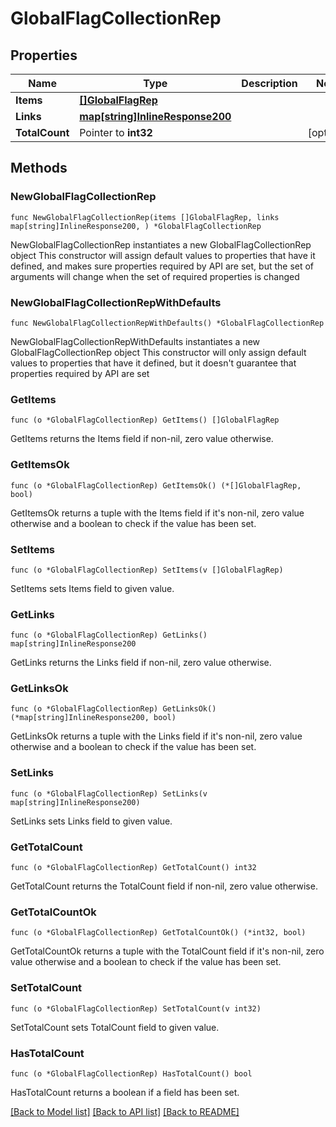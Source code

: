 # GlobalFlagCollectionRep

## Properties

Name | Type | Description | Notes
------------ | ------------- | ------------- | -------------
**Items** | [**[]GlobalFlagRep**](GlobalFlagRep.md) |  | 
**Links** | [**map[string]InlineResponse200**](InlineResponse200.md) |  | 
**TotalCount** | Pointer to **int32** |  | [optional] 

## Methods

### NewGlobalFlagCollectionRep

`func NewGlobalFlagCollectionRep(items []GlobalFlagRep, links map[string]InlineResponse200, ) *GlobalFlagCollectionRep`

NewGlobalFlagCollectionRep instantiates a new GlobalFlagCollectionRep object
This constructor will assign default values to properties that have it defined,
and makes sure properties required by API are set, but the set of arguments
will change when the set of required properties is changed

### NewGlobalFlagCollectionRepWithDefaults

`func NewGlobalFlagCollectionRepWithDefaults() *GlobalFlagCollectionRep`

NewGlobalFlagCollectionRepWithDefaults instantiates a new GlobalFlagCollectionRep object
This constructor will only assign default values to properties that have it defined,
but it doesn't guarantee that properties required by API are set

### GetItems

`func (o *GlobalFlagCollectionRep) GetItems() []GlobalFlagRep`

GetItems returns the Items field if non-nil, zero value otherwise.

### GetItemsOk

`func (o *GlobalFlagCollectionRep) GetItemsOk() (*[]GlobalFlagRep, bool)`

GetItemsOk returns a tuple with the Items field if it's non-nil, zero value otherwise
and a boolean to check if the value has been set.

### SetItems

`func (o *GlobalFlagCollectionRep) SetItems(v []GlobalFlagRep)`

SetItems sets Items field to given value.


### GetLinks

`func (o *GlobalFlagCollectionRep) GetLinks() map[string]InlineResponse200`

GetLinks returns the Links field if non-nil, zero value otherwise.

### GetLinksOk

`func (o *GlobalFlagCollectionRep) GetLinksOk() (*map[string]InlineResponse200, bool)`

GetLinksOk returns a tuple with the Links field if it's non-nil, zero value otherwise
and a boolean to check if the value has been set.

### SetLinks

`func (o *GlobalFlagCollectionRep) SetLinks(v map[string]InlineResponse200)`

SetLinks sets Links field to given value.


### GetTotalCount

`func (o *GlobalFlagCollectionRep) GetTotalCount() int32`

GetTotalCount returns the TotalCount field if non-nil, zero value otherwise.

### GetTotalCountOk

`func (o *GlobalFlagCollectionRep) GetTotalCountOk() (*int32, bool)`

GetTotalCountOk returns a tuple with the TotalCount field if it's non-nil, zero value otherwise
and a boolean to check if the value has been set.

### SetTotalCount

`func (o *GlobalFlagCollectionRep) SetTotalCount(v int32)`

SetTotalCount sets TotalCount field to given value.

### HasTotalCount

`func (o *GlobalFlagCollectionRep) HasTotalCount() bool`

HasTotalCount returns a boolean if a field has been set.


[[Back to Model list]](../README.md#documentation-for-models) [[Back to API list]](../README.md#documentation-for-api-endpoints) [[Back to README]](../README.md)


